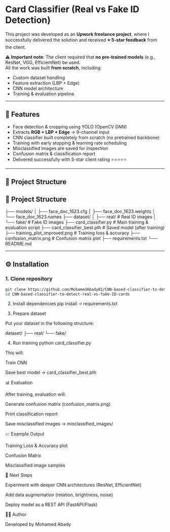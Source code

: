 # Card Classifier (Real vs Fake ID Detection)

This project was developed as an **Upwork freelance project**, where I successfully delivered the solution and received **⭐ 5-star feedback** from the client.  

⚠️ **Important note**: The client required that **no pre-trained models** (e.g., ResNet, VGG, EfficientNet) be used.  
All the work was built **from scratch**, including:
- Custom dataset handling
- Feature extraction (LBP + Edge)
- CNN model architecture
- Training & evaluation pipeline

---

## 🚀 Features
- Face detection & cropping using YOLO (OpenCV DNN)
- Extracts **RGB + LBP + Edge** → 9-channel input
- CNN classifier built completely from scratch (no pretrained backbone)
- Training with early stopping & learning rate scheduling
- Misclassified images are saved for inspection
- Confusion matrix & classification report
- Delivered successfully with 5-star client rating ⭐⭐⭐⭐⭐

---

## 📂 Project Structure


## 📂 Project Structure
├── models/
│ ├── face_doc_1623.cfg
│ ├── face_doc_1623.weights
│ └── face_doc_1623.names
├── dataset/
│ ├── real/ # Real ID images
│ └── fake/ # Fake ID images
├── card_classifier.py # Main training & evaluation script
├── card_classifier_best.pth # Saved model (after training)
├── training_plot_improved.png # Training loss & accuracy
├── confusion_matrix.png # Confusion matrix plot
├── requirements.txt
└── README.md


---

## ⚙️ Installation

### 1. Clone repository
```bash
git clone https://github.com/MohamedAbady01/CNN-based-classifier-to-detect-real-vs-fake-ID-cards.git
cd CNN-based-classifier-to-detect-real-vs-fake-ID-cards
```
2. Install dependencies
pip install -r requirements.txt

3. Prepare dataset

Put your dataset in the following structure:

dataset/
 ├── real/
 └── fake/

4. Run training
python card_classifier.py


This will:

Train CNN

Save best model → card_classifier_best.pth

📊 Evaluation

After training, evaluation will:

Generate confusion matrix (confusion_matrix.png)

Print classification report

Save misclassified images → misclassified_images/

📈 Example Output

Training Loss & Accuracy plot

Confusion Matrix

Misclassified image samples

🔮 Next Steps

Experiment with deeper CNN architectures (ResNet, EfficientNet)

Add data augmentation (rotation, brightness, noise)

Deploy model as a REST API (FastAPI/Flask)

👨‍💻 Author

Developed by Mohamed Abady
